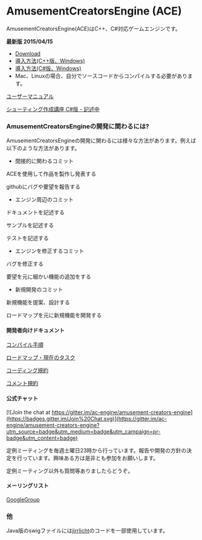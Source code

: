 ﻿AmusementCreatorsEngine (ACE)
=========================

AmusementCreatorsEngine(ACE)はC++、C#対応ゲームエンジンです。

**最新版 2015/04/15**

* [Download](https://drive.google.com/folderview?id=0B1gZCvEfcQAiMjhaU1VZOVRTUWM&usp=sharing)
* [導入方法(C++版、Windows)](./HowToIntroduce/Windows_CPP.md)
* [導入方法(C#版、Windows)](./HowToIntroduce/Windows_CS.md)
* Mac、Linuxの場合、自分でソースコードからコンパイルする必要があります。

[ユーザーマニュアル](Document/Index.md)

[シューティング作成講座 C#版 - 記述中](https://github.com/ac-engine/STGLecture/blob/master/Document/cs/Index.md)

### AmusementCreatorsEngineの開発に関わるには?

AmusementCreatorsEngineの開発に関わるには様々な方法があります。例えば以下のような方法があります。

* 間接的に関わるコミット

ACEを使用して作品を製作し発表する

githubにバグや要望を報告する

* エンジン周辺のコミット

ドキュメントを記述する

サンプルを記述する

テストを記述する

* エンジンを修正するコミット

バグを修正する

要望を元に細かい機能の追加をする

* 新規開発のコミット

新規機能を提案、設計する

ロードマップを元に新規機能を開発する

#### 開発者向けドキュメント

[コンパイル手順](Document/HowToCompile/HowToCompile.md)

[ロードマップ・現在のタスク](Document/Development/Task.md)

[コーディング規約](Document/Development/CodingRule.md)

[コメント規約](./Document/Development/CommentRule.md)

#### 公式チャット

[![Join the chat at https://gitter.im/ac-engine/amusement-creators-engine](https://badges.gitter.im/Join%20Chat.svg)](https://gitter.im/ac-engine/amusement-creators-engine?utm_source=badge&utm_medium=badge&utm_campaign=pr-badge&utm_content=badge)

定例ミーティングを毎週土曜日23時から行っています。報告や開発の方針の決定を行っています。興味ある方は是非とも参加をお願いします。

定例ミーティング以外も質問等ありましたらどうぞ。

#### メーリングリスト

[GoogleGroup](https://groups.google.com/forum/#!forum/amusementcreatorsengine)

### 他
Java版のswigファイルには[jirrlicht](https://code.google.com/p/jirrlicht/)のコードを一部使用しています。
